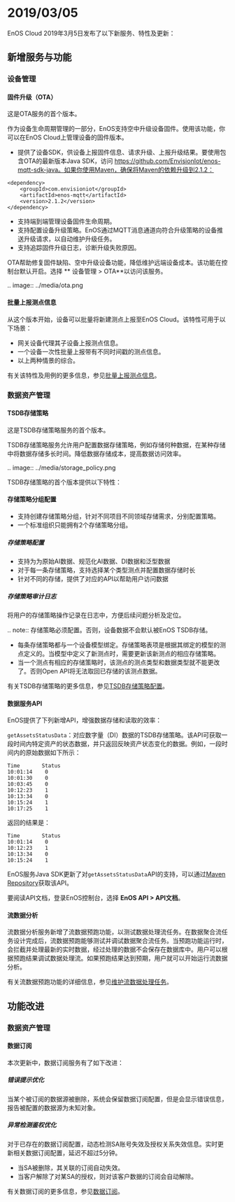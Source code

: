 # 2019/03/05

EnOS Cloud 2019年3月5日发布了以下新服务、特性及更新：

## 新增服务与功能

### 设备管理

#### 固件升级（OTA）

这是OTA服务的首个版本。

作为设备生命周期管理的一部分，EnOS支持空中升级设备固件。使用该功能，你可以在EnOS Cloud上管理设备的固件版本。

- 提供了设备SDK，供设备上报固件信息、请求升级、上报升级结果。要使用包含OTA的最新版本Java SDK，访问 https://github.com/EnvisionIot/enos-mqtt-sdk-java。如果你使用Maven，确保将Maven的依赖升级到2.1.2：

```
<dependency>
    <groupId>com.envisioniot</groupId>
    <artifactId>enos-mqtt</artifactId>
    <version>2.1.2</version>
</dependency>
```

- 支持端到端管理设备固件生命周期。
- 支持配置设备升级策略。EnOS通过MQTT消息通道向符合升级策略的设备推送升级请求，以自动维护升级任务。
- 支持追踪固件升级日志，诊断升级失败原因。

OTA帮助修复固件缺陷、空中升级设备功能，降低维护远端设备成本。该功能在控制台默认开启。选择 ** 设备管理 > OTA**以访问该服务。

.. image:: ../media/ota.png


#### 批量上报测点信息

从这个版本开始，设备可以批量将新建测点上报至EnOS Cloud。该特性可用于以下场景：

- 网关设备代理其子设备上报测点信息。
- 一个设备一次性批量上报带有不同时间戳的测点信息。
- 以上两种情景的综合。

有关该特性及用例的更多信息，参见[批量上报测点信息](/docs/device-connection/zh_CN/2.0.8/reference/mqtt/upstream/device_else/report_points.html)。

### 数据资产管理

#### TSDB存储策略

这是TSDB存储策略服务的首个版本。

TSDB存储策略服务允许用户配置数据存储策略，例如存储何种数据，在某种存储中将数据存储多长时间。降低数据存储成本，提高数据访问效率。

.. image:: ../media/storage_policy.png

TSDB存储策略的首个版本提供以下特性：

#### 存储策略分组配置

- 支持创建存储策略分组，针对不同项目不同领域存储需求，分别配置策略。
- 一个标准组织只能拥有2个存储策略分组。

##### 存储策略配置

- 支持为为原始AI数据、规范化AI数据、DI数据和泛型数据
- 对于每一条存储策略，支持选择某个类型测点并配置数据存储时长
- 针对不同的存储，提供了对应的API以帮助用户访问数据

##### 存储策略审计日志

将用户的存储策略操作记录在日志中，方便后续问题分析及定位。

.. note:: 存储策略必须配置。否则，设备数据不会默认被EnOS TSDB存储。

- 每条存储策略都与一个设备模型绑定。存储策略表项是根据其绑定的模型的测点定义的。当模型中定义了新测点时，需要更新该新测点的相应存储策略。
- 当一个测点有相应的存储策略时，该测点的测点类型和数据类型就不能更改了。否则Open API将无法取回已存储的该测点数据。

有关TSDB存储策略的更多信息，参见[TSDB存储策略配置](/docs/data-asset/zh_CN/2.0.8/configuring_tsdb_storage.html)。

#### 数据服务API

EnOS提供了下列新增API，增强数据存储和读取的效率：

`getAssetsStatusData`：对应数字量（DI）数据的TSDB存储策略。该API可获取一段时间内特定资产的状态数据，并只返回反映资产状态变化的数据。例如，一段时间内的原始数据如下所示：

```
Time       Status
10:01:14    0
10:01:30    0
10:03:45    0
10:12:23    1
10:13:34    0
10:15:24    1
10:17:25    1
```

返回的结果是：

```
Time       Status
10:01:14    0
10:12:23    1
10:13:34    0
10:15:24    1
```

EnOS服务Java SDK更新了对`getAssetsStatusData`API的支持，可以通过[Maven Repository](https://mvnrepository.com/artifact/com.envisioniot/enos-api)获取该API。

要阅读API文档，登录EnOS控制台，选择 **EnOS API > API文档**。

#### 流数据分析

流数据分析服务新增了流数据预跑功能，以测试数据处理流任务。在数据聚合流任务设计完成后，流数据预跑能够测试并调试数据聚合流任务。当预跑功能运行时，会拦截并处理最新的实时数据，经过处理的数据不会保存在数据库中。用户可以根据预跑结果调试数据处理流。如果预跑结果达到预期，用户就可以开始运行流数据分析。

有关流数据预跑功能的详细信息，参见[维护流数据处理任务](/docs/data-asset/zh_CN/2.0.8/howto/stream/monitoring_job.html)。

## 功能改进

### 数据资产管理

#### 数据订阅

本次更新中，数据订阅服务有了如下改进：

##### 错误提示优化

当某个被订阅的数据源被删除，系统会保留数据订阅配置，但是会显示错误信息，报告被配置的数据源为未知对象。

##### 异常检测鉴权优化

对于已存在的数据订阅配置，动态检测SA账号失效及授权关系失效信息。实时更新相关数据订阅配置，延迟不超过5分钟。

- 当SA被删除，其关联的订阅自动失效。
- 当客户解除了对某SA的授权，则对该客户数据的订阅会自动解除。

有关数据订阅的更多信息，参见[数据订阅](/docs/data-asset/zh_CN/2.0.8/learn/data_subscription_overview.html)。
